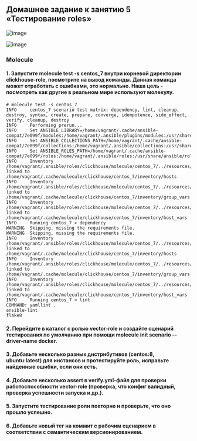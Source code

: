 ## Домашнее задание к занятию 5 «Тестирование roles»
![image](https://github.com/dikalov/devops-28/assets/126553776/e940b3b4-b099-42d2-a0d9-504d2750ef49)

![image](https://github.com/dikalov/devops-28/assets/126553776/5baa5780-e59d-4b2e-aabc-2c579750cc48)

### Molecule

#### 1. Запустите molecule test -s centos_7 внутри корневой директории clickhouse-role, посмотрите на вывод команды. Данная команда может отработать с ошибками, это нормально. Наша цель - посмотреть как другие в реальном мире используют молекулу.
```
# molecule test -s centos_7
INFO     centos_7 scenario test matrix: dependency, lint, cleanup, destroy, syntax, create, prepare, converge, idempotence, side_effect, verify, cleanup, destroy
INFO     Performing prerun...
INFO     Set ANSIBLE_LIBRARY=/home/vagrant/.cache/ansible-compat/7e099f/modules:/home/vagrant/.ansible/plugins/modules:/usr/share/ansible/plugins/modules
INFO     Set ANSIBLE_COLLECTIONS_PATH=/home/vagrant/.cache/ansible-compat/7e099f/collections:/home/vagrant/.ansible/collections:/usr/share/ansible/collections
INFO     Set ANSIBLE_ROLES_PATH=/home/vagrant/.cache/ansible-compat/7e099f/roles:/home/vagrant/.ansible/roles:/usr/share/ansible/roles:/etc/ansible/roles
INFO     Inventory /home/vagrant/.ansible/roles/clickhouse/molecule/centos_7/../resources/inventory/hosts.yml linked to /home/vagrant/.cache/molecule/clickhouse/centos_7/inventory/hosts
INFO     Inventory /home/vagrant/.ansible/roles/clickhouse/molecule/centos_7/../resources/inventory/group_vars/ linked to /home/vagrant/.cache/molecule/clickhouse/centos_7/inventory/group_vars
INFO     Inventory /home/vagrant/.ansible/roles/clickhouse/molecule/centos_7/../resources/inventory/host_vars/ linked to /home/vagrant/.cache/molecule/clickhouse/centos_7/inventory/host_vars
INFO     Running centos_7 > dependency
WARNING  Skipping, missing the requirements file.
WARNING  Skipping, missing the requirements file.
INFO     Inventory /home/vagrant/.ansible/roles/clickhouse/molecule/centos_7/../resources/inventory/hosts.yml linked to /home/vagrant/.cache/molecule/clickhouse/centos_7/inventory/hosts
INFO     Inventory /home/vagrant/.ansible/roles/clickhouse/molecule/centos_7/../resources/inventory/group_vars/ linked to /home/vagrant/.cache/molecule/clickhouse/centos_7/inventory/group_vars
INFO     Inventory /home/vagrant/.ansible/roles/clickhouse/molecule/centos_7/../resources/inventory/host_vars/ linked to /home/vagrant/.cache/molecule/clickhouse/centos_7/inventory/host_vars
INFO     Running centos_7 > lint
COMMAND: yamllint .
ansible-lint
flake8
```
#### 2. Перейдите в каталог с ролью vector-role и создайте сценарий тестирования по умолчанию при помощи molecule init scenario --driver-name docker.
#### 3. Добавьте несколько разных дистрибутивов (centos:8, ubuntu:latest) для инстансов и протестируйте роль, исправьте найденные ошибки, если они есть.
#### 4. Добавьте несколько assert в verify.yml-файл для проверки работоспособности vector-role (проверка, что конфиг валидный, проверка успешности запуска и др.).
#### 5. Запустите тестирование роли повторно и проверьте, что оно прошло успешно.
#### 6. Добавьте новый тег на коммит с рабочим сценарием в соответствии с семантическим версионированием.
